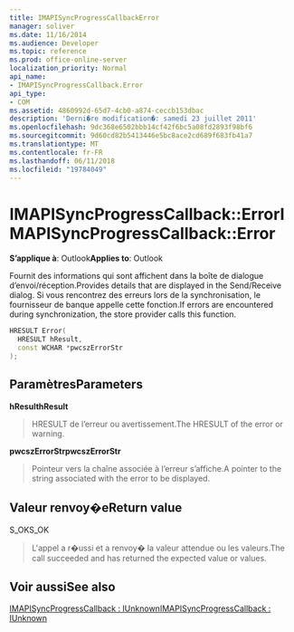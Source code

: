 ```yaml
---
title: IMAPISyncProgressCallbackError
manager: soliver
ms.date: 11/16/2014
ms.audience: Developer
ms.topic: reference
ms.prod: office-online-server
localization_priority: Normal
api_name:
- IMAPISyncProgressCallback.Error
api_type:
- COM
ms.assetid: 4860992d-65d7-4cb0-a874-ceccb153dbac
description: 'Derni�re modification�: samedi 23 juillet 2011'
ms.openlocfilehash: 9dc368e6502bbb14cf42f6bc5a08fd2893f98bf6
ms.sourcegitcommit: 9d60cd82b5413446e5bc8ace2cd689f683fb41a7
ms.translationtype: MT
ms.contentlocale: fr-FR
ms.lasthandoff: 06/11/2018
ms.locfileid: "19784049"
---
```

# <a name="imapisyncprogresscallbackerror"></a><span data-ttu-id="791b6-103">IMAPISyncProgressCallback::Error</span><span class="sxs-lookup"><span data-stu-id="791b6-103">IMAPISyncProgressCallback::Error</span></span>

  
  
<span data-ttu-id="791b6-104">**S’applique à**: Outlook</span><span class="sxs-lookup"><span data-stu-id="791b6-104">**Applies to**: Outlook</span></span> 
  
<span data-ttu-id="791b6-105">Fournit des informations qui sont affichent dans la boîte de dialogue d’envoi/réception.</span><span class="sxs-lookup"><span data-stu-id="791b6-105">Provides details that are displayed in the Send/Receive dialog.</span></span> <span data-ttu-id="791b6-106">Si vous rencontrez des erreurs lors de la synchronisation, le fournisseur de banque appelle cette fonction.</span><span class="sxs-lookup"><span data-stu-id="791b6-106">If errors are encountered during synchronization, the store provider calls this function.</span></span>
  
```cpp
HRESULT Error(
  HRESULT hResult,
  const WCHAR *pwcszErrorStr
);
```

## <a name="parameters"></a><span data-ttu-id="791b6-107">Paramètres</span><span class="sxs-lookup"><span data-stu-id="791b6-107">Parameters</span></span>

 <span data-ttu-id="791b6-108">**hResult**</span><span class="sxs-lookup"><span data-stu-id="791b6-108">**hResult**</span></span>
  
> <span data-ttu-id="791b6-109">HRESULT de l’erreur ou avertissement.</span><span class="sxs-lookup"><span data-stu-id="791b6-109">The HRESULT of the error or warning.</span></span>
    
 <span data-ttu-id="791b6-110">**pwcszErrorStr**</span><span class="sxs-lookup"><span data-stu-id="791b6-110">**pwcszErrorStr**</span></span>
  
> <span data-ttu-id="791b6-111">Pointeur vers la chaîne associée à l’erreur s’affiche.</span><span class="sxs-lookup"><span data-stu-id="791b6-111">A pointer to the string associated with the error to be displayed.</span></span>
    
## <a name="return-value"></a><span data-ttu-id="791b6-112">Valeur renvoy�e</span><span class="sxs-lookup"><span data-stu-id="791b6-112">Return value</span></span>

<span data-ttu-id="791b6-113">S_OK</span><span class="sxs-lookup"><span data-stu-id="791b6-113">S_OK</span></span> 
  
> <span data-ttu-id="791b6-114">L'appel a r�ussi et a renvoy� la valeur attendue ou les valeurs.</span><span class="sxs-lookup"><span data-stu-id="791b6-114">The call succeeded and has returned the expected value or values.</span></span>
    
## <a name="see-also"></a><span data-ttu-id="791b6-115">Voir aussi</span><span class="sxs-lookup"><span data-stu-id="791b6-115">See also</span></span>



[<span data-ttu-id="791b6-116">IMAPISyncProgressCallback : IUnknown</span><span class="sxs-lookup"><span data-stu-id="791b6-116">IMAPISyncProgressCallback : IUnknown</span></span>](imapisyncprogresscallbackiunknown.md)

